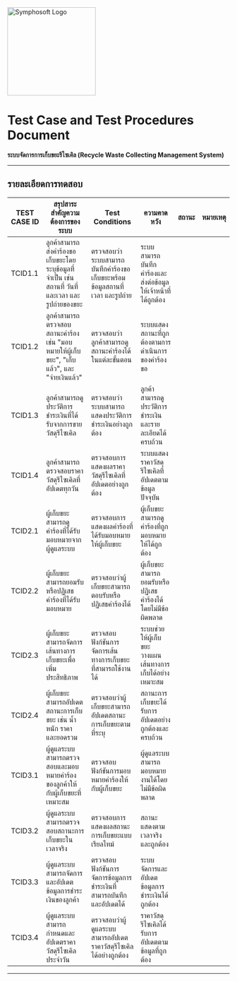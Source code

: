 <img src="https://www.symphosoft.com/logo/symphosoftLogo.png" alt="Symphosoft Logo" width="200"/>

# Test Case and Test Procedures Document  
**ระบบจัดการการเก็บขยะรีไซเคิล (Recycle Waste Collecting Management System)**

---

## รายละเอียดการทดสอบ

| TEST CASE ID | สรุปสาระสำคัญความต้องการของระบบ                                                                                                      | Test Conditions                                                               | ความคาดหวัง                                                | สถานะ | หมายเหตุ |
|--------------|--------------------------------------------------------------------------------------------------------------------------------------|-------------------------------------------------------------------------------|------------------------------------------------------------|-------|----------|
| TCID1.1      | ลูกค้าสามารถส่งคำร้องขอเก็บขยะโดยระบุข้อมูลที่จำเป็น เช่น สถานที่ วันที่และเวลา และรูปถ่ายของขยะ                                   | ตรวจสอบว่าระบบสามารถบันทึกคำร้องขอเก็บขยะพร้อมข้อมูลสถานที่ เวลา และรูปถ่าย | ระบบสามารถบันทึกคำร้องและส่งต่อข้อมูลให้เจ้าหน้าที่ได้ถูกต้อง |       |          |
| TCID1.2      | ลูกค้าสามารถตรวจสอบสถานะคำร้อง เช่น "มอบหมายให้ผู้เก็บขยะ", "เก็บแล้ว", และ "จ่ายเงินแล้ว"                                         | ตรวจสอบว่าลูกค้าสามารถดูสถานะคำร้องได้ในแต่ละขั้นตอน                       | ระบบแสดงสถานะที่ถูกต้องตามการดำเนินการของคำร้องขอ         |       |          |
| TCID1.3      | ลูกค้าสามารถดูประวัติการชำระเงินที่ได้รับจากการขายวัสดุรีไซเคิล                                                                      | ตรวจสอบว่าระบบสามารถแสดงประวัติการชำระเงินอย่างถูกต้อง                      | ลูกค้าสามารถดูประวัติการชำระเงินและรายละเอียดได้ครบถ้วน   |       |          |
| TCID1.4      | ลูกค้าสามารถตรวจสอบราคาวัสดุรีไซเคิลที่อัปเดตทุกวัน                                                                                  | ตรวจสอบการแสดงผลราคาวัสดุรีไซเคิลที่อัปเดตอย่างถูกต้อง                     | ระบบแสดงราคาวัสดุรีไซเคิลที่อัปเดตตามข้อมูลปัจจุบัน        |       |          |
| TCID2.1      | ผู้เก็บขยะสามารถดูคำร้องที่ได้รับมอบหมายจากผู้ดูแลระบบ                                                                                 | ตรวจสอบการแสดงผลคำร้องที่ได้รับมอบหมายให้ผู้เก็บขยะ                         | ผู้เก็บขยะสามารถดูคำร้องที่ถูกมอบหมายให้ได้ถูกต้อง          |       |          |
| TCID2.2      | ผู้เก็บขยะสามารถยอมรับหรือปฏิเสธคำร้องที่ได้รับมอบหมาย                                                                                 | ตรวจสอบว่าผู้เก็บขยะสามารถตอบรับหรือปฏิเสธคำร้องได้                        | ผู้เก็บขยะสามารถยอมรับหรือปฏิเสธคำร้องได้โดยไม่มีข้อผิดพลาด |       |          |
| TCID2.3      | ผู้เก็บขยะสามารถจัดการเส้นทางการเก็บขยะเพื่อเพิ่มประสิทธิภาพ                                                                         | ตรวจสอบฟังก์ชันการจัดการเส้นทางการเก็บขยะที่สามารถใช้งานได้                 | ระบบช่วยให้ผู้เก็บขยะวางแผนเส้นทางการเก็บได้อย่างเหมาะสม   |       |          |
| TCID2.4      | ผู้เก็บขยะสามารถอัปเดตสถานะการเก็บขยะ เช่น น้ำหนัก ราคา และยอดรวม                                                                    | ตรวจสอบว่าผู้เก็บขยะสามารถอัปเดตสถานะการเก็บขยะตามที่ระบุ                  | สถานะการเก็บขยะได้รับการอัปเดตอย่างถูกต้องและครบถ้วน      |       |          |
| TCID3.1      | ผู้ดูแลระบบสามารถตรวจสอบและมอบหมายคำร้องของลูกค้าให้กับผู้เก็บขยะที่เหมาะสม                                                           | ตรวจสอบฟังก์ชันการมอบหมายคำร้องให้กับผู้เก็บขยะ                              | ผู้ดูแลระบบสามารถมอบหมายงานได้โดยไม่มีข้อผิดพลาด           |       |          |
| TCID3.2      | ผู้ดูแลระบบสามารถตรวจสอบสถานะการเก็บขยะในเวลาจริง                                                                                      | ตรวจสอบการแสดงผลสถานะการเก็บขยะแบบเรียลไทม์                                 | สถานะแสดงตามเวลาจริงและถูกต้อง                              |       |          |
| TCID3.3      | ผู้ดูแลระบบสามารถจัดการและอัปเดตข้อมูลการชำระเงินของลูกค้า                                                                             | ตรวจสอบฟังก์ชันการจัดการข้อมูลการชำระเงินที่สามารถบันทึกและอัปเดตได้         | ระบบจัดการและอัปเดตข้อมูลการชำระเงินได้ถูกต้อง              |       |          |
| TCID3.4      | ผู้ดูแลระบบสามารถกำหนดและอัปเดตราคาวัสดุรีไซเคิลประจำวัน                                                                               | ตรวจสอบว่าผู้ดูแลระบบสามารถอัปเดตราคาวัสดุรีไซเคิลได้อย่างถูกต้อง            | ราคาวัสดุรีไซเคิลได้รับการอัปเดตตามข้อมูลที่ถูกต้อง          |       |          |

---

